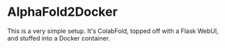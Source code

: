 # AlphaFold2Docker

This is a very simple setup.  It's ColabFold, topped off with a Flask WebUI, and stuffed into a Docker container.